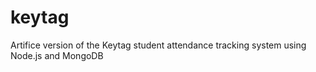 keytag
======

Artifice version of the Keytag student attendance tracking system using Node.js and MongoDB
